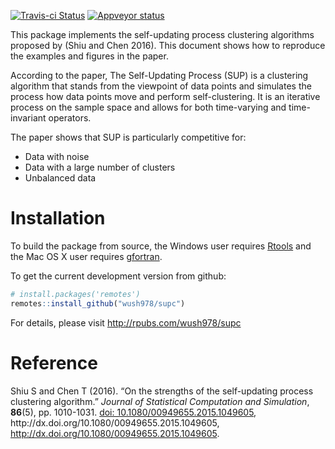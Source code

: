 
[![Travis-ci Status](https://travis-ci.org/wush978/supc.svg?branch=master)](https://travis-ci.org/wush978/supc)
[![Appveyor status](https://ci.appveyor.com/api/projects/status/ov2xlvx7edswtki7/branch/master?svg=true)](https://ci.appveyor.com/project/wush978/supc)

This package implements the self-updating process clustering algorithms proposed by (Shiu and Chen 2016). This document shows how to reproduce the examples and figures in the paper.

According to the paper, The Self-Updating Process (SUP) is a clustering algorithm that stands from the viewpoint of data
points and simulates the process how data points move and perform self-clustering. It is an iterative
process on the sample space and allows for both time-varying and time-invariant operators.

The paper shows that SUP is particularly competitive for:

- Data with noise
- Data with a large number of clusters
- Unbalanced data



# Installation

To build the package from source, the Windows user requires [Rtools](http://cran.csie.ntu.edu.tw/bin/windows/Rtools/) and the Mac OS X user requires [gfortran](http://cran.csie.ntu.edu.tw/bin/macosx/tools/).

To get the current development version from github:

```r
# install.packages('remotes')
remotes::install_github("wush978/supc")
```

For details, please visit <http://rpubs.com/wush978/supc>

# Reference

<p>Shiu S and Chen T (2016).
&ldquo;On the strengths of the self-updating process clustering algorithm.&rdquo;
<em>Journal of Statistical Computation and Simulation</em>, <b>86</b>(5), pp. 1010-1031.
<a href="http://doi.org/10.1080/00949655.2015.1049605">doi: 10.1080/00949655.2015.1049605</a>, http://dx.doi.org/10.1080/00949655.2015.1049605, <a href="http://dx.doi.org/10.1080/00949655.2015.1049605">http://dx.doi.org/10.1080/00949655.2015.1049605</a>. 
</p>

